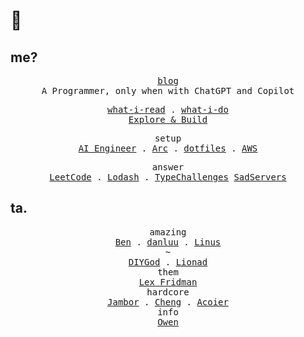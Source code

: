 # 👋

## me?
<p align="center">
  <samp>
    <a href="https://never2.top/blog">blog</a><br>
    <span>A Programmer, only when with ChatGPT and Copilot</span>
  </samp>
</p>

<p align="center">
  <samp>
    <a href="https://github.com/mefengl/what-i-read">what-i-read</a> .
    <a href="https://github.com/mefengl/what-i-do">what-i-do</a>
    <br>
    <a href="https://github.com/users/mefengl/projects/1/views/4">Explore & Build</a>
  </samp>
</p>

<p align="center">
  <samp>
    <span>setup</span><br>
    <a href="https://github.com/mefengl/Awesome-AI-Engineer">AI Engineer</a> .
    <a href="https://github.com/mefengl/my-Arc">Arc</a> .
    <a href="https://github.com/mefengl/dotfiles">dotfiles</a> .
    <a href="https://github.com/mefengl/Awsome-AWS">AWS</a>
  </samp>
</p>

<p align="center">
  <samp>
    <span>answer</span><br>
    <a href="https://github.com/mefengl/answer/tree/main/leetcode-python">LeetCode</a> .
    <a href="https://github.com/mefengl/answer/tree/main/lodash-to-me">Lodash</a> .
    <a href="https://github.com/mefengl/answer/tree/main/typeChallenges">TypeChallenges</a>
    <a href="https://github.com/mefengl/answer/tree/main/SadServers">SadServers</a>
  </samp>
</p>

## ta.

<p align="center">
  <samp>
    <span>amazing</span><br>
    <a href="https://www.benkuhn.net/">Ben</a> .
    <a href="https://danluu.com/">danluu</a> .
    <a href="https://thesephist.com/">Linus</a>
    <br>
    <span>~</span><br>
    <a href="https://diygod.me/">DIYGod</a> .
    <a href="https://www.lionad.art/">Lionad</a>
    <br>
    <span>them</span><br>
    <a href="https://karpathy.ai/lexicap/">Lex Fridman</a>
    <br>
    <span>hardcore</span><br>
    <a href="https://seb.jambor.dev/">Jambor</a> .
    <a href="https://linjuncheng.cn/">Cheng</a> .
    <a href="https://www.acoier.com/">Acoier</a>
    <br>
    <span>info</span><br>
    <a href="https://www.owenyoung.com/">Owen</a>
  </samp>
</p>
